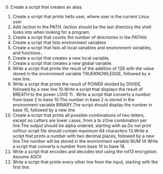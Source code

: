 0 .Create a script that creates an alias.
1. Create a script that prints hello user, where user is the current Linux user
2. Add /action to the PATH. /action should be the last directory the shell looks into when looking for a program.
3. Create a script that counts the number of directories in the PATHiiii
4. Create a script that lists environment variables
5. Create a script that lists all local variables and environment variables, and functions..
6. Create a script that creates a new local variable.
7. Create a script that creates a new global variable.
8. Write a script that prints the result of the addition of 128 with the value stored in the environment variable TRUEKNOWLEDGE, followed by a new line.
9. Write a script that prints the result of POWER divided by DIVIDE, followed by a new line
10.Write a script that displays the result of BREATH to the power LOVE
11 . Write a script that converts a number from base 2 to base 10.The number in base 2 is stored in the environment variable BINARY.The script should display the number in base 10, followed by a new line
12. Create a script that prints all possible combinations of two letters, except oo.Letters are lower cases, from a to zOne combination per line.The output should be alpha ordered, starting with aa.Do not print ooYour script file should contain maximum 64 characters
13.Write a script that prints a number with two decimal places, followed by a new line.The number will be stored in the environment variable NUM
14 Write a script that converts a number from base 10 to base 16.
15. Write a script that encodes and decodes text using the rot13 encryption. Assume ASCII
16. Write a script that prints every other line from the input, starting with the first line.
